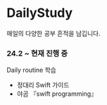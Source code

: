 # DailyStudy

매일의 다양한 공부 흔적을 남깁니다.

### 24.2 ~ 현재 진행 중

Daily routine 학습

- 정대리 Swift 가이드
- 야곰 『swift programming』
